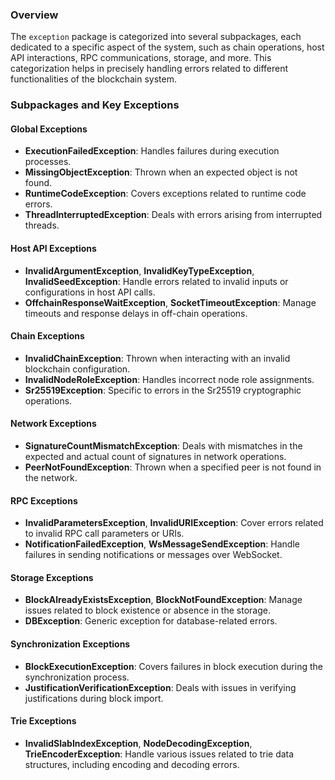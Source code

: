 ### Overview

The `exception` package is categorized into several subpackages, each dedicated to a specific aspect of the system, such as chain operations, host API interactions, RPC communications, storage, and more. This categorization helps in precisely handling errors related to different functionalities of the blockchain system.

### Subpackages and Key Exceptions

#### Global Exceptions
- **ExecutionFailedException**: Handles failures during execution processes.
- **MissingObjectException**: Thrown when an expected object is not found.
- **RuntimeCodeException**: Covers exceptions related to runtime code errors.
- **ThreadInterruptedException**: Deals with errors arising from interrupted threads.

#### Host API Exceptions
- **InvalidArgumentException**, **InvalidKeyTypeException**, **InvalidSeedException**: Handle errors related to invalid inputs or configurations in host API calls.
- **OffchainResponseWaitException**, **SocketTimeoutException**: Manage timeouts and response delays in off-chain operations.

#### Chain Exceptions
- **InvalidChainException**: Thrown when interacting with an invalid blockchain configuration.
- **InvalidNodeRoleException**: Handles incorrect node role assignments.
- **Sr25519Exception**: Specific to errors in the Sr25519 cryptographic operations.

#### Network Exceptions
- **SignatureCountMismatchException**: Deals with mismatches in the expected and actual count of signatures in network operations.
- **PeerNotFoundException**: Thrown when a specified peer is not found in the network.

#### RPC Exceptions
- **InvalidParametersException**, **InvalidURIException**: Cover errors related to invalid RPC call parameters or URIs.
- **NotificationFailedException**, **WsMessageSendException**: Handle failures in sending notifications or messages over WebSocket.

#### Storage Exceptions
- **BlockAlreadyExistsException**, **BlockNotFoundException**: Manage issues related to block existence or absence in the storage.
- **DBException**: Generic exception for database-related errors.

#### Synchronization Exceptions
- **BlockExecutionException**: Covers failures in block execution during the synchronization process.
- **JustificationVerificationException**: Deals with issues in verifying justifications during block import.

#### Trie Exceptions
- **InvalidSlabIndexException**, **NodeDecodingException**, **TrieEncoderException**: Handle various issues related to trie data structures, including encoding and decoding errors.